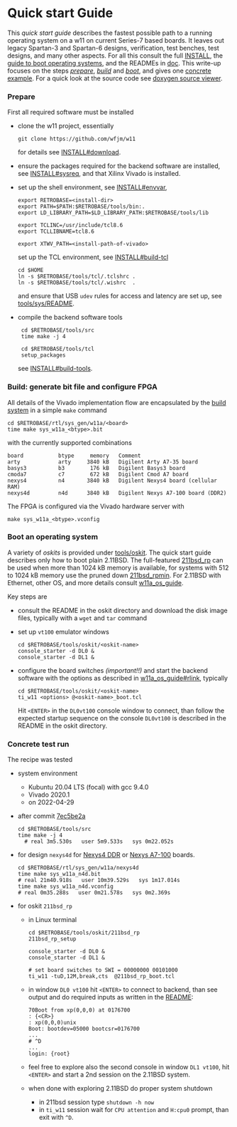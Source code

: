# Quick start Guide

This _quick start guide_ describes the fastest possible path to a running
operating system on a w11 on current Series-7 based boards. It leaves out
legacy Spartan-3 and Spartan-6 designs, verification, test benches, test
designs, and many other aspects. For all this consult the full
[INSTALL](INSTALL.md), the
[guide to boot operating systems](w11a_os_guide.md),
and the READMEs in [doc](.). This write-up
focuses on the steps _[prepare](#user-content-prepare)_,
_[build](#user-content-build)_ and _[boot](#user-content-boot)_,
and gives one [concrete example](#user-content-tested). For a quick
look at the source code see
[doxygen source viewer](../tools/dox/README.md).

### <a id="prepare">Prepare</a>

First all required software must be installed
- clone the w11 project, essentially

      git clone https://github.com/wfjm/w11

  for details see [INSTALL#download](INSTALL.md#user-content-download).

- ensure the packages required for the backend software are installed,
  see [INSTALL#sysreq](INSTALL.md#user-content-sysreq), and that
  Xilinx Vivado is installed.

- set up the shell environment,
  see [INSTALL#envvar](INSTALL.md#user-content-envvar),
  
      export RETROBASE=<install-dir>
      export PATH=$PATH:$RETROBASE/tools/bin:.
      export LD_LIBRARY_PATH=$LD_LIBRARY_PATH:$RETROBASE/tools/lib
      
      export TCLINC=/usr/include/tcl8.6
      export TCLLIBNAME=tcl8.6

      export XTWV_PATH=<install-path-of-vivado>

  set up the TCL environment,
  see [INSTALL#build-tcl](INSTALL.md#user-content-build-tcl)

      cd $HOME
      ln -s $RETROBASE/tools/tcl/.tclshrc .
      ln -s $RETROBASE/tools/tcl/.wishrc  .

   and ensure that USB `udev` rules for access and latency are set up,
   see [tools/sys/README](../tools/sys/README.md).
  
- compile the backend software tools

       cd $RETROBASE/tools/src
       time make -j 4

       cd $RETROBASE/tools/tcl
       setup_packages

  see [INSTALL#build-tools](INSTALL.md#user-content-build-tools).

### <a id="build">Build: generate bit file and configure FPGA</a>

All details of the Vivado implementation flow are encapsulated by the
[build system](README_buildsystem_Vivado.md) in a simple `make` command

    cd $RETROBASE/rtl/sys_gen/w11a/<board>
    time make sys_w11a_<btype>.bit

with the currently supported combinations

    board           btype     memory   Comment
    arty            arty     3840 kB   Digilent Arty A7-35 board
    basys3          b3        176 kB   Digilent Basys3 board
    cmoda7          c7        672 kB   Digilent Cmod A7 board
    nexys4          n4       3840 kB   Digilent Nexys4 board (cellular RAM)
    nexys4d         n4d      3840 kB   Digilent Nexys A7-100 board (DDR2)

The FPGA is configured via the Vivado hardware server with

    make sys_w11a_<btype>.vconfig

### <a id="boot">Boot an operating system</a>

A variety of _oskits_ is provided under [tools/oskit](../tools/oskit).
The quick start guide describes only how to boot plain 2.11BSD. The
full-featured [211bsd_rp](../tools/oskit/211bsd_rp/README.md) can be
used when more than 1024 kB memory is available, for systems with 512 to
1024 kB memory use the pruned down
[211bsd_rpmin](../tools/oskit/211bsd_rpmin/README.md).
For 2.11BSD with Ethernet, other OS, and more details consult
[w11a_os_guide](w11a_os_guide.md).

Key steps are
- consult the README in the oskit directory and download the disk image files,
  typically with a `wget` and `tar` command
  
- set up `vt100` emulator windows

      cd $RETROBASE/tools/oskit/<oskit-name>
      console_starter -d DL0 &
      console_starter -d DL1 &

- configure the board switches _(important!!)_ and start the backend software
  with the options as described in
  [w11a_os_guide#rlink](w11a_os_guide.md#user-content-rlink), typically

      cd $RETROBASE/tools/oskit/<oskit-name>
      ti_w11 <options> @<oskit-name>_boot.tcl

  Hit `<ENTER>` in the `DL0vt100` console window to connect, than follow
  the expected startup sequence on the console `DL0vt100` is described in the
  README in the oskit directory.

### <a id="tested">Concrete test run</a>
The recipe was tested
- system environment
  - Kubuntu 20.04 LTS (focal) with gcc 9.4.0
  - Vivado 2020.1
  - on 2022-04-29

- after commit [7ec5be2a](https://github.com/wfjm/w11/commit/7ec5be2a)

      cd $RETROBASE/tools/src
      time make -j 4
        # real 3m5.530s   user 5m9.533s   sys 0m22.052s

- for design `nexys4d` for
  [Nexys4 DDR](https://wfjm.github.io/home/w11/inst/boards.html#digi_nexys4d) or
  [Nexys A7-100](https://wfjm.github.io/home/w11/inst/boards.html#digi_nexysa7)
  boards.
      
      cd $RETROBASE/rtl/sys_gen/w11a/nexys4d
      time make sys_w11a_n4d.bit
      # real 21m40.918s   user 10m39.529s   sys 1m17.014s
      time make sys_w11a_n4d.vconfig
      # real 0m35.288s   user 0m21.578s   sys 0m2.369s
      
- for oskit `211bsd_rp`
  - in Linux terminal
  
        cd $RETROBASE/tools/oskit/211bsd_rp
        211bsd_rp_setup
 
        console_starter -d DL0 &
        console_starter -d DL1 &

        # set board switches to SWI = 00000000 00101000
        ti_w11 -tuD,12M,break,cts  @211bsd_rp_boot.tcl

  - in window `DL0 vt100` hit `<ENTER>` to connect to backend, than see output
    and do required inputs as written in the
    [README](../tools/oskit/211bsd_rp/README.md):
  
        70Boot from xp(0,0,0) at 0176700
        : {<CR>}
        : xp(0,0,0)unix
        Boot: bootdev=05000 bootcsr=0176700
        ...
        # ^D
        ...
        login: {root}

  - feel free to explore also the second console in window `DL1 vt100`,
    hit `<ENTER>` and start a 2nd session on the 2.11BSD system.

  - when done with exploring 2.11BSD do proper system shutdown
    - in 211bsd session type `shutdown -h now`
    - in `ti_w11` session wait for `CPU attention` and `H:cpu0` prompt,
      than exit with `^D`.
